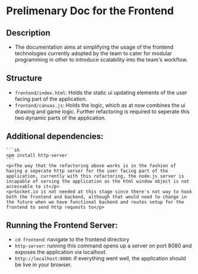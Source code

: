 # Prelimenary Doc for the Frontend

## Description
- The documentation aims at simplifying the usage of the frontend technologies currently adopted by the team to cater for modular programming in other to introduce scalability into the team's workflow.

## Structure
- `frontend/index.html`: Holds the static ui updating elements of the user facing part of the application.
- `frontend/canvas.js`: Holds the logic, which as at now combines the ui drawing and game logic. Further refactoring is required to seperate this two dynamic parts of the application.

## Additional dependencies:
    ```sh
    npm install http-server
    ```
    <p>The way that the refactoring above works is in the fashion of having a seperate http server for the user facing part of the application, currently with this refactoring, the node.js server is incapable of serving the application as the html window object is not accessable to it</p>
    <p>Socket.io is not needed at this stage since there's not way to hook both the frontend and backend, although that would need to change in the future when we have functional backend and routes setup for the frontend to send http requests to</p>
    
##  Running the Frontend Server:
- ```cd frontend```: navigate to the frontend directory
- ```http-server```: running this command opens up a server on port 8080 and exposes the application via localhost.
- ```http://localhost:8080```: if everything went well, the application should be live in your browser.